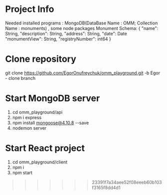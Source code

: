 # Project Info
Needed installed programs : MongoDB(DataBase Name : OMM; Collection Name : monuments) , some node packages
Monument Schema:
{
    "name": String,
    "description": String,
    "address": String,
    "date": Date
    "monumentView": String,
    "registryNumber": int64
}
# Clone repository
git clone https://github.com/EgorOnufreychuk/omm_playground.git -b Egor - clone branch
# Start MongoDB server 
1. cd omm_playground/api
2. npm i express
3. npm install mongoose@4.10.8 --save
4. nodemon server 
# Start React project
1. cd omm_playground/client
2. npm i 
3. npm start 
>>>>>>> 23391f7a34aee52f08eeeb60b103f3165f8dd4d1
